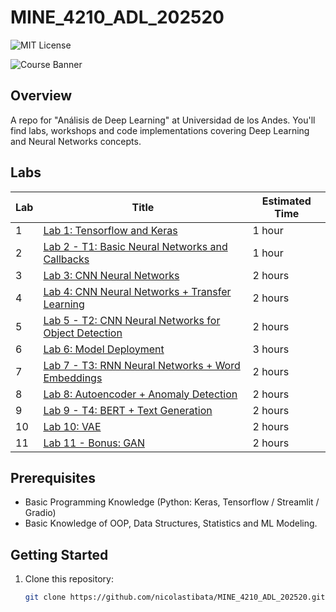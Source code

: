# MINE_4210_ADL_202520
![MIT License](https://img.shields.io/badge/license-MIT-blue.svg)

![Course Banner](docs/images/logo.png)

## Overview

A repo for "Análisis de Deep Learning" at Universidad de los Andes. You'll find labs, workshops and code implementations covering Deep Learning and Neural Networks concepts.

## Labs

| Lab | Title | Estimated Time |
|-----|-------|----------------|
| 1   | [Lab 1: Tensorflow and Keras](labs/Laboratorio_1/) | 1 hour |
| 2   | [Lab 2 - T1: Basic Neural Networks and Callbacks](labs/Laboratorio_2/) | 1 hour |
| 3   | [Lab 3: CNN Neural Networks](labs/Laboratorio_3/) | 2 hours |
| 4   | [Lab 4: CNN Neural Networks + Transfer Learning](labs/Laboratorio_4/) | 2 hours |
| 5   | [Lab 5 - T2: CNN Neural Networks for Object Detection](labs/Laboratorio_5/) | 2 hours |
| 6   | [Lab 6: Model Deployment](labs/Laboratorio_6/) | 3 hours |
| 7   | [Lab 7 - T3: RNN Neural Networks + Word Embeddings](labs/Laboratorio_7/) | 2 hours |
| 8   | [Lab 8: Autoencoder + Anomaly Detection](labs/Laboratorio_8/) | 2 hours |
| 9   | [Lab 9 - T4: BERT + Text Generation](labs/Laboratorio_9/) | 2 hours |
| 10   | [Lab 10: VAE](labs/Laboratorio_10/) | 2 hours |
| 11   | [Lab 11 - Bonus: GAN](labs/Laboratorio_11/) | 2 hours |

## Prerequisites

- Basic Programming Knowledge (Python: Keras, Tensorflow / Streamlit / Gradio)
- Basic Knowledge of OOP, Data Structures, Statistics and ML Modeling.

## Getting Started

1. Clone this repository:
   ```bash
   git clone https://github.com/nicolastibata/MINE_4210_ADL_202520.git

